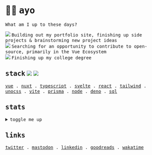 <h1 align="left">
  👋🏻 <samp>ayo</samp>
</h1>

<p align="left">
  <samp>What am I up to these days?</samp>
</p>

<div align="left"> 
 <div>
   <img src="https://api.iconify.design/fluent-mdl2:radio-bullet.svg?color=%2300DC82" height="12" />
   <samp> Building out my portfolio site, finishing up side projects & brainstorming new project ideas</samp>
 </div>
 <div>
   <img src="https://api.iconify.design/fluent-mdl2:radio-bullet.svg?color=%2300DC82" height="12" />
   <samp> Searching for an opportunity to contribute to open-source, primarily in the Vue Ecosystem</samp>
 </div>
 <div>
   <img src="https://api.iconify.design/fluent-mdl2:radio-bullet.svg?color=%2300DC82" height="12" />
   <samp> Finishing up my college degree</samp>
 </div>
</div>

<h2 align="left">
  <samp>stack</samp>
  <img src="https://api.iconify.design/logos:vue.svg" height="20" />
  <img src="https://api.iconify.design/logos:nuxt-icon.svg" height="20" />
</h2>

<p align="left">
  <samp>
    <a href="https://vuejs.org">vue</a> .
    <a href="https://nuxt.com">nuxt</a> .
    <a href="https://www.typescriptlang.org/">typescript</a> .
    <a href="https://svelte.dev/">svelte</a> .
    <a href="https://beta.reactjs.org/">react</a> .
    <a href="https://tailwindcss.com/">tailwind</a> .
    <a href="https://github.com/unocss/unocss">unocss</a> .
    <a href="https://vitejs.dev/">vite</a> .
    <a href="https://www.prisma.io/">prisma</a> .
    <a href="https://nodejs.dev/en/">node</a> .
    <a href="https://deno.land/">deno</a> .
    <a href="https://www.postgresql.org/">sql</a>
  </samp>
</p>

<h2 align="left">
  <samp>stats</samp>
</h2>

<details>
  <br />
  <summary align="left">
    <samp>toggle me up</samp>
  </summary>
  <div align="left">

<!--### 📊 Weekly development breakdown-->
<!--START_SECTION:waka-->

```text
From: 05 January 2023 - To: 04 February 2023

Total Time: 131 hrs 48 mins

Vue.js       41 hrs 2 mins   ███████▓░░░░░░░░░░░░░░░░░   31.14 %
TypeScript   23 hrs 47 mins  ████▓░░░░░░░░░░░░░░░░░░░░   18.05 %
Twig         18 hrs 54 mins  ███▓░░░░░░░░░░░░░░░░░░░░░   14.35 %
Other        14 hrs 33 mins  ██▓░░░░░░░░░░░░░░░░░░░░░░   11.05 %
```

<!--END_SECTION:waka-->
    
<p>
  <samp>I am using GitLab at work, so all of these are from doing my own thing</samp>👇🏻
</p>
    
 <!--
 <div align="left">     
   <a href="https://github.com/mat2ja/github-stats#gh-dark-mode-only">
    <img src="https://github.com/mat2ja/github-stats/blob/master/generated/overview.svg#gh-dark-mode-only" />
    <img src="https://github.com/mat2ja/github-stats/blob/master/generated/languages.svg#gh-dark-mode-only" />
   </a>
   <a href="https://github.com/mat2ja/github-stats#gh-light-mode-only">
    <img src="https://github.com/mat2ja/github-stats/blob/master/generated/overview.svg#gh-dark-mode-only#gh-light-mode-only" />
    <img src="https://github.com/mat2ja/github-stats/blob/master/generated/languages.svg#gh-dark-mode-only#gh-light-mode-only" />
   </a>
</div>

<p>
  <samp>no idea where ~10M lines of code came from</samp> 🤣
</p>

  -->  
    
![metrics](/github-metrics.svg)
 
<p>
  <samp>not including organizations</samp>🤷🏻☝🏻
</p>
</details>
  
  


<h2 align="left">
  <samp>links</samp>
</h2>

<p align="left">
  <samp>
    <a href="https://twitter.com/matijao_">twitter</a> .
    <a href="https://elk.zone/fosstodon.org/@matijao">mastodon</a> .
    <a href="https://www.linkedin.com/in/matijao/">linkedin</a> .
    <a href="https://www.goodreads.com/matijao">goodreads</a> .
    <a href="https://wakatime.com/@matijao">wakatime</a>
  </samp>
</p>
